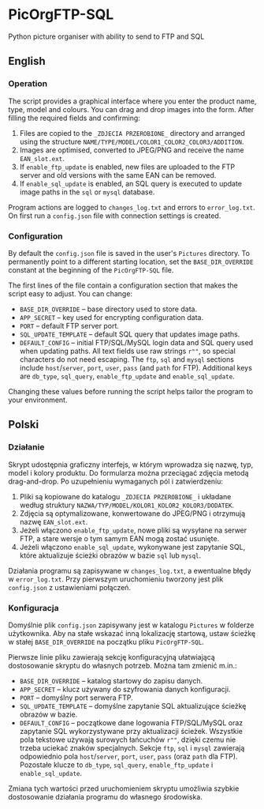 # PicOrgFTP-SQL
Python picture organiser with ability to send to FTP and SQL

## English

### Operation
The script provides a graphical interface where you enter the product name, type, model and colours. You can drag and drop images into the form. After filling the required fields and confirming:

1. Files are copied to the `_ZDJECIA PRZEROBIONE_` directory and arranged using the structure `NAME/TYPE/MODEL/COLOR1_COLOR2_COLOR3/ADDITION`.
2. Images are optimised, converted to JPEG/PNG and receive the name `EAN_slot.ext`.
3. If `enable_ftp_update` is enabled, new files are uploaded to the FTP server and old versions with the same EAN can be removed.
4. If `enable_sql_update` is enabled, an SQL query is executed to update image paths in the `sql` or `mysql` database.

Program actions are logged to `changes_log.txt` and errors to `error_log.txt`. On first run a `config.json` file with connection settings is created.

### Configuration
By default the `config.json` file is saved in the user's `Pictures` directory. To permanently point to a different starting location, set the `BASE_DIR_OVERRIDE` constant at the beginning of the `PicOrgFTP-SQL` file.

The first lines of the file contain a configuration section that makes the script easy to adjust. You can change:

- `BASE_DIR_OVERRIDE` – base directory used to store data.
- `APP_SECRET` – key used for encrypting configuration data.
- `PORT` – default FTP server port.
- `SQL_UPDATE_TEMPLATE` – default SQL query that updates image paths.
- `DEFAULT_CONFIG` – initial FTP/SQL/MySQL login data and SQL query used when updating paths. All text fields use raw strings `r""`, so special characters do not need escaping. The `ftp`, `sql` and `mysql` sections include `host`/`server`, `port`, `user`, `pass` (and `path` for FTP). Additional keys are `db_type`, `sql_query`, `enable_ftp_update` and `enable_sql_update`.

Changing these values before running the script helps tailor the program to your environment.

## Polski

### Działanie
Skrypt udostępnia graficzny interfejs, w którym wprowadza się nazwę, typ, model i kolory produktu. Do formularza można przeciągać zdjęcia metodą drag-and-drop. Po uzupełnieniu wymaganych pól i zatwierdzeniu:

1. Pliki są kopiowane do katalogu `_ZDJECIA PRZEROBIONE_` i układane według struktury `NAZWA/TYP/MODEL/KOLOR1_KOLOR2_KOLOR3/DODATEK`.
2. Zdjęcia są optymalizowane, konwertowane do JPEG/PNG i otrzymują nazwę `EAN_slot.ext`.
3. Jeżeli włączono `enable_ftp_update`, nowe pliki są wysyłane na serwer FTP, a stare wersje o tym samym EAN mogą zostać usunięte.
4. Jeżeli włączono `enable_sql_update`, wykonywane jest zapytanie SQL, które aktualizuje ścieżki obrazów w bazie `sql` lub `mysql`.

Działania programu są zapisywane w `changes_log.txt`, a ewentualne błędy w `error_log.txt`. Przy pierwszym uruchomieniu tworzony jest plik `config.json` z ustawieniami połączeń.

### Konfiguracja
Domyślnie plik `config.json` zapisywany jest w katalogu `Pictures` w folderze użytkownika. Aby na stałe wskazać inną lokalizację startową, ustaw ścieżkę w stałej `BASE_DIR_OVERRIDE` na początku pliku `PicOrgFTP-SQL`.

Pierwsze linie pliku zawierają sekcję konfiguracyjną ułatwiającą dostosowanie skryptu do własnych potrzeb. Można tam zmienić m.in.:

- `BASE_DIR_OVERRIDE` – katalog startowy do zapisu danych.
- `APP_SECRET` – klucz używany do szyfrowania danych konfiguracji.
- `PORT` – domyślny port serwera FTP.
- `SQL_UPDATE_TEMPLATE` – domyślne zapytanie SQL aktualizujące ścieżkę obrazów w bazie.
- `DEFAULT_CONFIG` – początkowe dane logowania FTP/SQL/MySQL oraz zapytanie SQL wykorzystywane przy aktualizacji ścieżek. Wszystkie pola tekstowe używają surowych łańcuchów `r""`, dzięki czemu nie trzeba uciekać znaków specjalnych. Sekcje `ftp`, `sql` i `mysql` zawierają odpowiednio pola `host`/`server`, `port`, `user`, `pass` (oraz `path` dla FTP). Pozostałe klucze to `db_type`, `sql_query`, `enable_ftp_update` i `enable_sql_update`.

Zmiana tych wartości przed uruchomieniem skryptu umożliwia szybkie dostosowanie działania programu do własnego środowiska.

